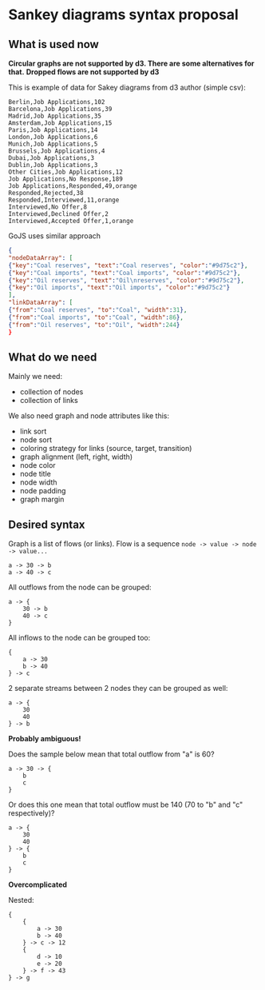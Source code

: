 # Sankey diagrams syntax proposal

## What is used now

**Circular graphs are not supported by d3. There are some alternatives for that.**
**Dropped flows are not supported by d3**

This is example of data for Sakey diagrams from d3 author (simple csv):

```csv
Berlin,Job Applications,102
Barcelona,Job Applications,39
Madrid,Job Applications,35
Amsterdam,Job Applications,15
Paris,Job Applications,14
London,Job Applications,6
Munich,Job Applications,5
Brussels,Job Applications,4
Dubai,Job Applications,3
Dublin,Job Applications,3
Other Cities,Job Applications,12
Job Applications,No Response,189
Job Applications,Responded,49,orange
Responded,Rejected,38
Responded,Interviewed,11,orange
Interviewed,No Offer,8
Interviewed,Declined Offer,2
Interviewed,Accepted Offer,1,orange
```

GoJS uses similar approach
```json
{
"nodeDataArray": [
{"key":"Coal reserves", "text":"Coal reserves", "color":"#9d75c2"},
{"key":"Coal imports", "text":"Coal imports", "color":"#9d75c2"},
{"key":"Oil reserves", "text":"Oil\nreserves", "color":"#9d75c2"},
{"key":"Oil imports", "text":"Oil imports", "color":"#9d75c2"}
],
"linkDataArray": [
{"from":"Coal reserves", "to":"Coal", "width":31},
{"from":"Coal imports", "to":"Coal", "width":86},
{"from":"Oil reserves", "to":"Oil", "width":244}
}
```

## What do we need

Mainly we need:
* collection of nodes
* collection of links

We also need graph and node attributes like this:
* link sort
* node sort
* coloring strategy for links (source, target, transition)
* graph alignment (left, right, width)
* node color
* node title
* node width
* node padding
* graph margin

## Desired syntax

Graph is a list of flows (or links).
Flow is a sequence `node -> value -> node -> value...`
```
a -> 30 -> b
a -> 40 -> c
```

All outflows from the node can be grouped:
```
a -> {
    30 -> b
    40 -> c
}
```

All inflows to the node can be grouped too:
```
{
    a -> 30
    b -> 40
} -> c
```

2 separate streams between 2 nodes they can be grouped as well:

```
a -> {
    30
    40
} -> b
```

**Probably ambiguous!**

Does the sample below mean that total outflow from "a" is 60?
```
a -> 30 -> {
    b
    c
}
```

Or does this one mean that total outflow must be 140 (70 to "b" and "c" respectively)?
```
a -> {
    30
    40
} -> {
    b
    c
}
```

**Overcomplicated**

Nested:
```
{
    {
        a -> 30
        b -> 40
    } -> c -> 12
    {
        d -> 10
        e -> 20
    } -> f -> 43
} -> g
```
